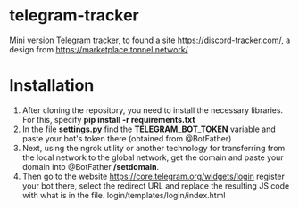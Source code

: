 # telegram-tracker
Mini version Telegram tracker, to found a site https://discord-tracker.com/, a design from https://marketplace.tonnel.network/


<h1>Installation</h1>

1. After cloning the repository, you need to install the necessary libraries. For this, specify **pip install -r requirements.txt**
2. In the file **settings.py** find the **TELEGRAM_BOT_TOKEN** variable and paste your bot's token there (obtained from @BotFather)
3. Next, using the ngrok utility or another technology for transferring from the local network to the global network, get the domain and paste your domain into @BotFather **/setdomain**.
4. Then go to the website https://core.telegram.org/widgets/login register your bot there, select the redirect URL and replace the resulting JS code with what is in the file. login/templates/login/index.html <script></script>
